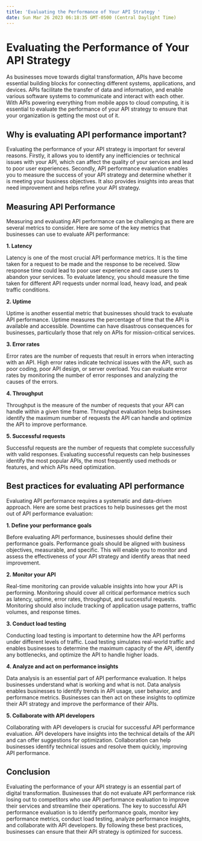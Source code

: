 ```yaml
---
title: 'Evaluating the Performance of Your API Strategy '
date: Sun Mar 26 2023 06:18:35 GMT-0500 (Central Daylight Time)
---
```


# Evaluating the Performance of Your API Strategy

As businesses move towards digital transformation, APIs have become essential building blocks for connecting different systems, applications, and devices. APIs facilitate the transfer of data and information, and enable various software systems to communicate and interact with each other. With APIs powering everything from mobile apps to cloud computing, it is essential to evaluate the performance of your API strategy to ensure that your organization is getting the most out of it.

## Why is evaluating API performance important?

Evaluating the performance of your API strategy is important for several reasons. Firstly, it allows you to identify any inefficiencies or technical issues with your API, which can affect the quality of your services and lead to poor user experiences. Secondly, API performance evaluation enables you to measure the success of your API strategy and determine whether it is meeting your business objectives. It also provides insights into areas that need improvement and helps refine your API strategy.

## Measuring API Performance 

Measuring and evaluating API performance can be challenging as there are several metrics to consider. Here are some of the key metrics that businesses can use to evaluate API performance:

**1. Latency**

Latency is one of the most crucial API performance metrics. It is the time taken for a request to be made and the response to be received. Slow response time could lead to poor user experience and cause users to abandon your services. To evaluate latency, you should measure the time taken for different API requests under normal load, heavy load, and peak traffic conditions.

**2. Uptime**

Uptime is another essential metric that businesses should track to evaluate API performance. Uptime measures the percentage of time that the API is available and accessible. Downtime can have disastrous consequences for businesses, particularly those that rely on APIs for mission-critical services.

**3. Error rates**

Error rates are the number of requests that result in errors when interacting with an API. High error rates indicate technical issues with the API, such as poor coding, poor API design, or server overload. You can evaluate error rates by monitoring the number of error responses and analyzing the causes of the errors.

**4. Throughput**

Throughput is the measure of the number of requests that your API can handle within a given time frame. Throughput evaluation helps businesses identify the maximum number of requests the API can handle and optimize the API to improve performance.

**5. Successful requests**

Successful requests are the number of requests that complete successfully with valid responses. Evaluating successful requests can help businesses identify the most popular APIs, the most frequently used methods or features, and which APIs need optimization.

## Best practices for evaluating API performance

Evaluating API performance requires a systematic and data-driven approach. Here are some best practices to help businesses get the most out of API performance evaluation:

**1. Define your performance goals**

Before evaluating API performance, businesses should define their performance goals. Performance goals should be aligned with business objectives, measurable, and specific. This will enable you to monitor and assess the effectiveness of your API strategy and identify areas that need improvement.

**2. Monitor your API**

Real-time monitoring can provide valuable insights into how your API is performing. Monitoring should cover all critical performance metrics such as latency, uptime, error rates, throughput, and successful requests. Monitoring should also include tracking of application usage patterns, traffic volumes, and response times.

**3. Conduct load testing**

Conducting load testing is important to determine how the API performs under different levels of traffic. Load testing simulates real-world traffic and enables businesses to determine the maximum capacity of the API, identify any bottlenecks, and optimize the API to handle higher loads.

**4. Analyze and act on performance insights**

Data analysis is an essential part of API performance evaluation. It helps businesses understand what is working and what is not. Data analysis enables businesses to identify trends in API usage, user behavior, and performance metrics. Businesses can then act on these insights to optimize their API strategy and improve the performance of their APIs.

**5. Collaborate with API developers**

Collaborating with API developers is crucial for successful API performance evaluation. API developers have insights into the technical details of the API and can offer suggestions for optimization. Collaboration can help businesses identify technical issues and resolve them quickly, improving API performance.

## Conclusion

Evaluating the performance of your API strategy is an essential part of digital transformation. Businesses that do not evaluate API performance risk losing out to competitors who use API performance evaluation to improve their services and streamline their operations. The key to successful API performance evaluation is to identify performance goals, monitor key performance metrics, conduct load testing, analyze performance insights, and collaborate with API developers. By following these best practices, businesses can ensure that their API strategy is optimized for success.
